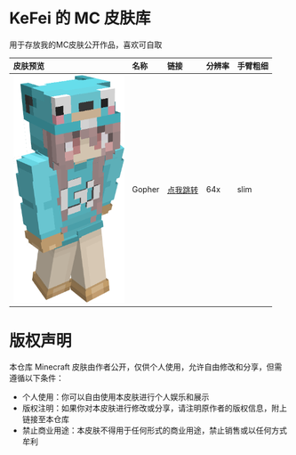 # KeFei 的 MC 皮肤库

用于存放我的MC皮肤公开作品，喜欢可自取

| 皮肤预览                                                     | 名称                | 链接                           | 分辨率 | 手臂粗细 |
| :---                                                        | :---                | :---                          | :---   | :---     |
| <img src="./Gopher/demo/demo_1.png" width="200px">          | Gopher              | [点我跳转](./Gopher/)          | 64x    | slim     |

# 版权声明

本仓库 Minecraft 皮肤由作者公开，仅供个人使用，允许自由修改和分享，但需遵循以下条件：

* 个人使用：你可以自由使用本皮肤进行个人娱乐和展示
* 版权注明：如果你对本皮肤进行修改或分享，请注明原作者的版权信息，附上链接至本仓库
* 禁止商业用途：本皮肤不得用于任何形式的商业用途，禁止销售或以任何方式牟利